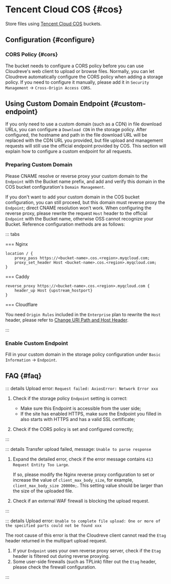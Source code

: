 # Tencent Cloud COS {#cos}

Store files using [Tencent Cloud COS](https://cloud.tencent.com/product/cos) buckets.

## Configuration {#configure}

### CORS Policy {#cors}

The bucket needs to configure a CORS policy before you can use Cloudreve's web client to upload or browse files. Normally, you can let Cloudreve automatically configure the CORS policy when adding a storage policy. If you need to configure it manually, please add it in `Security Management` -> `Cross-Origin Access CORS`.

## Using Custom Domain Endpoint {#custom-endpoint}

If you only need to use a custom domain (such as a CDN) in file download URLs, you can configure a `Download CDN` in the storage policy. After configured, the hostname and path in the file download URL will be replaced with the CDN URL you provided, but file upload and management requests will still use the official endpoint provided by COS. This section will explain how to configure a custom endpoint for all requests.

### Preparing Custom Domain

Please CNAME resolve or reverse proxy your custom domain to the `Endpoint` with the Bucket name prefix, and add and verify this domain in the COS bucket configuration's `Domain Management`.

If you don't want to add your custom domain in the COS bucket configuration, you can still proceed, but this domain must reverse proxy the `Endpoint`; direct CNAME resolution won't work. When configuring the reverse proxy, please rewrite the request `Host` header to the official `Endpoint` with the Bucket name, otherwise OSS cannot recognize your Bucket. Reference configuration methods are as follows:

::: tabs

=== Nginx

```nginx
location / {
    proxy_pass https://<bucket-name>.cos.<region>.myqcloud.com;
    proxy_set_header Host <bucket-name>.cos.<region>.myqcloud.com;
}
```

=== Caddy

```
reverse_proxy https://<bucket-name>.cos.<region>.myqcloud.com {
	header_up Host {upstream_hostport}
}
```

=== Cloudflare

You need `Origin Rules` included in the `Enterprise` plan to rewrite the `Host` header, please refer to [Change URI Path and Host Header](https://developers.cloudflare.com/rules/origin-rules/examples/change-uri-path-and-host-header/).

:::

### Enable Custom Endpoint

Fill in your custom domain in the storage policy configuration under `Basic Information` -> `Endpoint`.

## FAQ {#faq}

::: details Upload error: `Request failed: AxiosError: Network Error xxx`

1. Check if the storage policy `Endpoint` setting is correct:

   - Make sure this Endpoint is accessible from the user side;
   - If the site has enabled HTTPS, make sure the Endpoint you filled in also starts with HTTPS and has a valid SSL certificate;

2. Check if the CORS policy is set and configured correctly;

:::

::: details Transfer upload failed, message: `Unable to parse response`

1. Expand the detailed error, check if the error message contains `413 Request Entity Too Large`.

   If so, please modify the Nginx reverse proxy configuration to set or increase the value of `client_max_body_size`, for example, `client_max_body_size 20000m;`. This setting value should be larger than the size of the uploaded file.

2. Check if an external WAF firewall is blocking the upload request.

:::

::: details Upload error: `Unable to complete file upload: One or more of the specified parts could not be found xxx`

The root cause of this error is that the Cloudreve client cannot read the `Etag` header returned in the multipart upload request.

1. If your `Endpoint` uses your own reverse proxy server, check if the `Etag` header is filtered out during reverse proxying.
2. Some user-side firewalls (such as TPLink) filter out the `Etag` header, please check the firewall configuration.

:::
